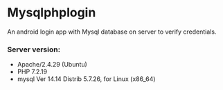 # Mysqlphplogin
An android login app with Mysql database on server to verify credentials.


### Server version: 
* Apache/2.4.29 (Ubuntu)
* PHP 7.2.19
* mysql  Ver 14.14 Distrib 5.7.26, for Linux (x86_64)
